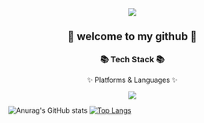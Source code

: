 <div align=center>
<img src="https://capsule-render.vercel.app/api?type=waving&color=auto&height=200&section=header&text=machine_learning&fontSize=90" />
</div>
	<div align=center>
		<h2>🌱 welcome to my github 🌱</h2>
		<h3>📚 Tech Stack 📚</h3>
		<p>✨ Platforms & Languages ✨</p>
	</div>

<div align="center">
	<img src="https://img.shields.io/badge/python-007396?style=flat&logo=python&logoColor=white" />
</div>

![Anurag's GitHub stats](https://github-readme-stats.vercel.app/api?username=2youngje&show_icons=true) [![Top Langs](https://github-readme-stats.vercel.app/api/top-langs/?username=2youngje&layout=compact)](https://github.com/anuraghazra/github-readme-stats)
